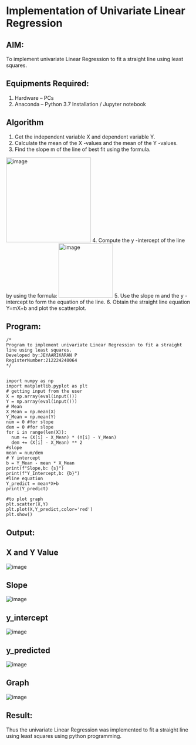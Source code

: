 # Implementation of Univariate Linear Regression
## AIM:
To implement univariate Linear Regression to fit a straight line using least squares.

## Equipments Required:
1. Hardware – PCs
2. Anaconda – Python 3.7 Installation / Jupyter notebook

## Algorithm
1. Get the independent variable X and dependent variable Y.
2. Calculate the mean of the X -values and the mean of the Y -values.
3. Find the slope m of the line of best fit using the formula. 
<img width="231" alt="image" src="https://user-images.githubusercontent.com/93026020/192078527-b3b5ee3e-992f-46c4-865b-3b7ce4ac54ad.png">
4. Compute the y -intercept of the line by using the formula:
<img width="148" alt="image" src="https://user-images.githubusercontent.com/93026020/192078545-79d70b90-7e9d-4b85-9f8b-9d7548a4c5a4.png">
5. Use the slope m and the y -intercept to form the equation of the line.
6. Obtain the straight line equation Y=mX+b and plot the scatterplot.

## Program:
```
/*
Program to implement univariate Linear Regression to fit a straight line using least squares.
Developed by:JEYAARIKARAN P 
RegisterNumber:212224240064  
*/


import numpy as np
import matplotlib.pyplot as plt
# getting input from the user
X = np.array(eval(input()))
Y = np.array(eval(input()))
# Mean
X_Mean = np.mean(X)
Y_Mean = np.mean(Y)
num = 0 #for slope
dem = 0 #for slope
for i in range(len(X)):
  num += (X[i] - X_Mean) * (Y[i] - Y_Mean)
  dem += (X[i] - X_Mean) ** 2
#slope 
mean = num/dem
# Y intercept
b = Y_Mean - mean * X_Mean
print(f"Slope,b: {s}")
print(f"Y_Intercept,b: {b}")
#line equation
Y_predict = mean*X+b
print(Y_predict)

#to plot graph
plt.scatter(X,Y)
plt.plot(X,Y_predict,color='red')
plt.show()

```

## Output:
##  X  and Y Value
![image](https://github.com/user-attachments/assets/a9415d17-78f2-4c56-98fa-6354da040e58)
 ## Slope
 ![image](https://github.com/user-attachments/assets/a43f285c-0376-48c9-9186-388ddad146f9)
## y_intercept
![image](https://github.com/user-attachments/assets/03e0d17b-c3c0-4117-b3b3-4b2937b37c26)
## y_predicted
![image](https://github.com/user-attachments/assets/9a6cfb2b-28bb-4e42-a7df-e6982b789b9e)
## Graph
![image](https://github.com/user-attachments/assets/c1ef2916-74b1-4010-81aa-fa2614c67a92)



## Result:
Thus the univariate Linear Regression was implemented to fit a straight line using least squares using python programming.
